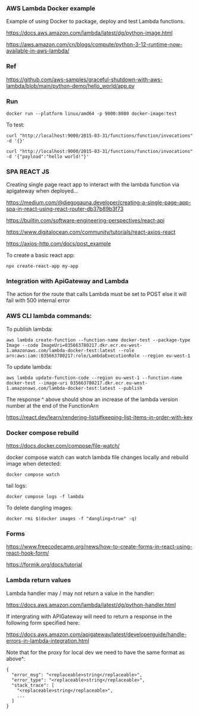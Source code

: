 ### AWS Lambda Docker example

Example of using Docker to package, deploy and test Lambda functions.


https://docs.aws.amazon.com/lambda/latest/dg/python-image.html


https://aws.amazon.com/cn/blogs/compute/python-3-12-runtime-now-available-in-aws-lambda/

### Ref

https://github.com/aws-samples/graceful-shutdown-with-aws-lambda/blob/main/python-demo/hello_world/app.py


### Run

```
docker run --platform linux/amd64 -p 9000:8080 docker-image:test
```

To test:
```
curl "http://localhost:9000/2015-03-31/functions/function/invocations" -d '{}'

curl "http://localhost:9000/2015-03-31/functions/function/invocations" -d '{"payload":"hello world!"}'
```


### SPA REACT JS

Creating single page react app to interact with the lambda function via apigateway when deployed...


https://medium.com/@diegogauna.developer/creating-a-single-page-app-spa-in-react-using-react-router-db37b89b3f73


https://builtin.com/software-engineering-perspectives/react-api


https://www.digitalocean.com/community/tutorials/react-axios-react


https://axios-http.com/docs/post_example




To create a basic react app:
```
npx create-react-app my-app
```


### Integration with ApiGateway and Lambda

The action for the route that calls Lambda must be set to POST else it will fail with 500 internal error


### AWS CLI lambda commands:

To publish lambda:
```
aws lambda create-function --function-name docker-test --package-type Image --code ImageUri=035663780217.dkr.ecr.eu-west-1.amazonaws.com/lambda-docker-test:latest --role arn:aws:iam::035663780217:role/LambdaExecutionRole --region eu-west-1
```

To update lambda:
```
aws lambda update-function-code --region eu-west-1 --function-name docker-test --image-uri 035663780217.dkr.ecr.eu-west-1.amazonaws.com/lambda-docker-test:latest --publish
```

The response ^ above should show an increase of the lambda version number at the end of the FunctionArn


https://react.dev/learn/rendering-lists#keeping-list-items-in-order-with-key


### Docker compose rebuild

https://docs.docker.com/compose/file-watch/

docker compose watch can watch lambda file changes locally and rebuild image when detected:
```
docker compose watch
```

tail logs:
```
docker compose logs -f lambda
```

To delete dangling images:
```
docker rmi $(docker images -f "dangling=true" -q)
```



### Forms

https://www.freecodecamp.org/news/how-to-create-forms-in-react-using-react-hook-form/


https://formik.org/docs/tutorial



### Lambda return values

Lambda handler may / may not return a value in the handler:

https://docs.aws.amazon.com/lambda/latest/dg/python-handler.html




If intergrating with APIGateway will need to return a response in the following form specified here:

https://docs.aws.amazon.com/apigateway/latest/developerguide/handle-errors-in-lambda-integration.html


Note that for the proxy for local dev we need to have the same format as above^:
```
{
  "error_msg": "<replaceable>string</replaceable>",
  "error_type": "<replaceable>string</replaceable>",
  "stack_trace": [
    "<replaceable>string</replaceable>",
    ...
  ]
}
```
